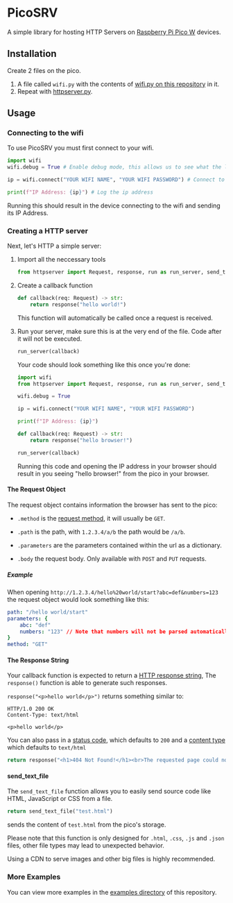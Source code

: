 # PicoSRV
A simple library for hosting HTTP Servers on [Raspberry Pi Pico W](https://datasheets.raspberrypi.com/picow/pico-w-product-brief.pdf) devices.

## Installation

Create 2 files on the pico.
1. A file called `wifi.py` with the contents of [wifi.py on this repository](wifi.py) in it.
2. Repeat with [httpserver.py](httpserver.py).

## Usage

### Connecting to the wifi
To use PicoSRV you must first connect to your wifi.

```py
import wifi
wifi.debug = True # Enable debug mode, this allows us to see what the library is currently doing

ip = wifi.connect("YOUR WIFI NAME", "YOUR WIFI PASSWORD") # Connect to the wifi with the wifi name and password, it will return an ip address

print(f"IP Address: {ip}") # Log the ip address
```

Running this should result in the device connecting to the wifi and sending its IP Address.

### Creating a HTTP server
Next, let's HTTP a simple server:

1. Import all the neccessary tools
    ```py
    from httpserver import Request, response, run as run_server, send_text_file
    ```

2. Create a callback function
    ```py
    def callback(req: Request) -> str:
        return response("hello world!")
    ```
    This function will automatically be called once a request is received.

3. Run your server, make sure this is at the very end of the file. Code after it will not be executed.
    ```py
    run_server(callback)
    ```

    Your code should look something like this once you're done:
    ```py
    import wifi
    from httpserver import Request, response, run as run_server, send_text_file

    wifi.debug = True

    ip = wifi.connect("YOUR WIFI NAME", "YOUR WIFI PASSWORD")

    print(f"IP Address: {ip}")

    def callback(req: Request) -> str:
        return response("hello browser!")

    run_server(callback)
    ```
    Running this code and opening the IP address in your browser should result in you seeing "hello browser!" from the pico in your browser.

#### The Request Object
The request object contains information the browser has sent to the pico:
+ `.method` is the [request method](https://developer.mozilla.org/docs/Web/HTTP/Methods), it will usually be `GET`.

+ `.path` is the path, with `1.2.3.4/a/b` the path would be `/a/b`.

+ `.parameters` are the parameters contained within the url as a dictionary.

+ `.body` the request body. Only available with `POST` and `PUT` requests.

##### Example
When opening `http://1.2.3.4/hello%20world/start?abc=def&numbers=123` the request object would look something like this:

```yaml
path: "/hello world/start"
parameters: {
    abc: "def"
    numbers: "123" // Note that numbers will not be parsed automatically. be sure to convert them to an int() or float() first.
}
method: "GET" 
```

#### The Response String
Your callback function is expected to return a [HTTP response string](https://developer.mozilla.org/en-US/docs/Web/HTTP/Session#structure_of_a_server_response), The `response()` function is able to generate such responses.

`response("<p>hello world</p>")` returns something similar to:
```
HTTP/1.0 200 OK
Content-Type: text/html

<p>hello world</p>
```
You can also pass in a [status code](https://developer.mozilla.org/docs/Web/HTTP/Status), which defaults to `200` and a [content type](https://developer.mozilla.org/docs/Glossary/MIME_type) which defaults to `text/html`

```py
return response("<h1>404 Not Found!</h1><br>The requested page could not be found.<br>Try something else.", 404)
```

#### send_text_file
The `send_text_file` function allows you to easily send source code like HTML, JavaScript or CSS from a file.
```py
return send_text_file("test.html")
```
sends the content of `test.html` from the pico's storage.

Please note that this function is only designed for `.html`, `.css`, `.js` and `.json` files, other file types may lead to unexpected behavior.

Using a CDN to serve images and other big files is highly recommended.

### More Examples
You can view more examples in the [examples directory](/examples) of this repository.
